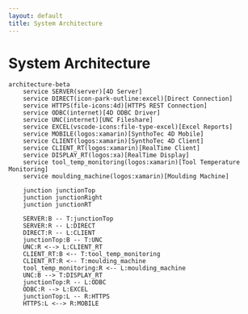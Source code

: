 ```yaml
---
layout: default
title: System Architecture
---
```

# System Architecture
```mermaid
architecture-beta
    service SERVER(server)[4D Server]
    service DIRECT(icon-park-outline:excel)[Direct Connection]
    service HTTPS(file-icons:4d)[HTTPS REST Connection]
    service ODBC(internet)[4D ODBC Driver]
    service UNC(internet)[UNC Fileshare]
    service EXCEL(vscode-icons:file-type-excel)[Excel Reports]
    service MOBILE(logos:xamarin)[SynthoTec 4D Mobile]
    service CLIENT(logos:xamarin)[SynthoTec 4D Client]
    service CLIENT_RT(logos:xamarin)[RealTime Client]
    service DISPLAY_RT(logos:xa)[RealTime Display]
    service tool_temp_monitoring(logos:xamarin)[Tool Temperature Monitoring]
    service moulding_machine(logos:xamarin)[Moulding Machine]

    junction junctionTop
    junction junctionRight
    junction junctionRT

    SERVER:B -- T:junctionTop
    SERVER:R -- L:DIRECT
    DIRECT:R -- L:CLIENT
    junctionTop:B -- T:UNC
    UNC:R <--> L:CLIENT_RT
    CLIENT_RT:B <-- T:tool_temp_monitoring
    CLIENT_RT:R <-- T:moulding_machine
    tool_temp_monitoring:R <-- L:moulding_machine
    UNC:B --> T:DISPLAY_RT
    junctionTop:R -- L:ODBC
    ODBC:R --> L:EXCEL
    junctionTop:L -- R:HTTPS
    HTTPS:L <--> R:MOBILE
```

<script type="module">
    
    import mermaid from 'https://cdn.jsdelivr.net/npm/mermaid@11.8.1/dist/mermaid.esm.min.mjs';
    mermaid.registerIconPacks([
        {
            name: 'logos',
            loader: () =>
            fetch('https://unpkg.com/@iconify-json/logos@1/icons.json').then((res) => res.json()),
        },
    ]);
    // mermaid.registerIconPacks([
    //     {
    //         name: 'logos',
    //         loader: () =>
    //         fetch('https://unpkg.com/@iconify-json/vscode-icons@1/icons.json').then((res) => res.json()),
    //     },
    // ]);
</script>